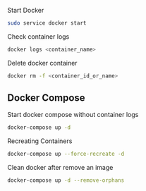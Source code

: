 
Start Docker

```bash
sudo service docker start
```

Check container logs

``` bash
docker logs <container_name>
```

Delete docker container

``` bash
docker rm -f <container_id_or_name>
```
## Docker Compose

Start docker compose without container logs

``` bash
docker-compose up -d
```

Recreating Containers

``` bash
docker-compose up --force-recreate -d
```

Clean docker after remove an image

``` bash
docker-compose up -d --remove-orphans
```